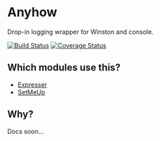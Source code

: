 # Anyhow

Drop-in logging wrapper for Winston and console.

[![Build Status](https://img.shields.io/travis/igoramadas/anyhow.svg?style=flat-square)](https://travis-ci.org/igoramadas/anyhow)
[![Coverage Status](https://img.shields.io/coveralls/github/igoramadas/anyhow.svg?style=flat-square)](https://coveralls.io/github/igoramadas/anyhow?branch=master)

## Which modules use this?

* [Expresser](https://travis-ci.org/igoramadas/expresser)
* [SetMeUp](https://travis-ci.org/igoramadas/setmeup)

## Why?

Docs soon...
